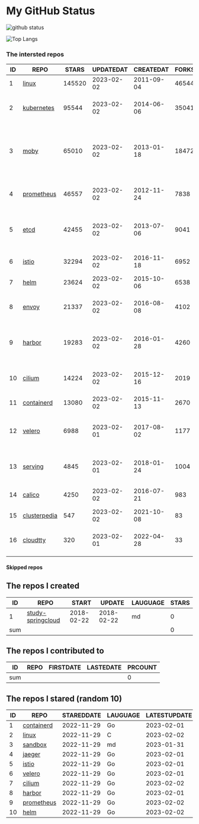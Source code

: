 # My GitHub Status

<img src="https://github-readme-stats-1.yihong0618.vercel.app/api?username=daoqingniu&show_icons=true&&&hide_title=true&count_private=true" alt="github status" />

![Top Langs](https://github-readme-stats-1.yihong0618.vercel.app/api/top-langs/?username=daoqingniu&layout=compact)

<!--START_SECTION:github_repos-->
### The intersted repos
| ID |                              REPO                               | STARS  | UPDATEDAT  | CREATEDAT  | FORKSCOUNT |                                              DESCRIPTIONS                                              |
|----|-----------------------------------------------------------------|--------|------------|------------|------------|--------------------------------------------------------------------------------------------------------|
|  1 | [linux](https://github.com/torvalds/linux)                      | 145520 | 2023-02-02 | 2011-09-04 |      46544 | Linux kernel source tree                                                                               |
|  2 | [kubernetes](https://github.com/kubernetes/kubernetes)          |  95544 | 2023-02-02 | 2014-06-06 |      35041 | Production-Grade Container Scheduling and Management                                                   |
|  3 | [moby](https://github.com/moby/moby)                            |  65010 | 2023-02-02 | 2013-01-18 |      18472 | Moby Project - a collaborative project for the container ecosystem to assemble container-based systems |
|  4 | [prometheus](https://github.com/prometheus/prometheus)          |  46557 | 2023-02-02 | 2012-11-24 |       7838 | The Prometheus monitoring system and time series database.                                             |
|  5 | [etcd](https://github.com/etcd-io/etcd)                         |  42455 | 2023-02-02 | 2013-07-06 |       9041 | Distributed reliable key-value store for the most critical data of a distributed system                |
|  6 | [istio](https://github.com/istio/istio)                         |  32294 | 2023-02-02 | 2016-11-18 |       6952 | Connect, secure, control, and observe services.                                                        |
|  7 | [helm](https://github.com/helm/helm)                            |  23624 | 2023-02-02 | 2015-10-06 |       6538 | The Kubernetes Package Manager                                                                         |
|  8 | [envoy](https://github.com/envoyproxy/envoy)                    |  21337 | 2023-02-02 | 2016-08-08 |       4102 | Cloud-native high-performance edge/middle/service proxy                                                |
|  9 | [harbor](https://github.com/goharbor/harbor)                    |  19283 | 2023-02-02 | 2016-01-28 |       4260 | An open source trusted cloud native registry project that stores, signs, and scans content.            |
| 10 | [cilium](https://github.com/cilium/cilium)                      |  14224 | 2023-02-02 | 2015-12-16 |       2019 | eBPF-based Networking, Security, and Observability                                                     |
| 11 | [containerd](https://github.com/containerd/containerd)          |  13080 | 2023-02-02 | 2015-11-13 |       2670 | An open and reliable container runtime                                                                 |
| 12 | [velero](https://github.com/vmware-tanzu/velero)                |   6988 | 2023-02-01 | 2017-08-02 |       1177 | Backup and migrate Kubernetes applications and their persistent volumes                                |
| 13 | [serving](https://github.com/knative/serving)                   |   4845 | 2023-02-01 | 2018-01-24 |       1004 | Kubernetes-based, scale-to-zero, request-driven compute                                                |
| 14 | [calico](https://github.com/projectcalico/calico)               |   4250 | 2023-02-02 | 2016-07-21 |        983 | Cloud native networking and network security                                                           |
| 15 | [clusterpedia](https://github.com/clusterpedia-io/clusterpedia) |    547 | 2023-02-02 | 2021-10-08 |         83 | The Encyclopedia of Kubernetes clusters                                                                |
| 16 | [cloudtty](https://github.com/cloudtty/cloudtty)                |    320 | 2023-02-01 | 2022-04-28 |         33 | A Friendly Kubernetes CloudShell (Web Terminal) !                                                      |



#### Skipped repos
<!--END_SECTION:github_repos-->

<!--START_SECTION:my_github-->
## The repos I created
| ID  |                                 REPO                                 |   START    |   UPDATE   | LAUGUAGE | STARS |
|-----|----------------------------------------------------------------------|------------|------------|----------|-------|
|   1 | [study-springcloud](https://github.com/daoqingniu/study-springcloud) | 2018-02-22 | 2018-02-22 | md       |     0 |
| sum |                                                                      |            |            |          |     0 |

## The repos I contributed to
| ID  | REPO | FIRSTDATE | LASTEDATE | PRCOUNT |
|-----|------|-----------|-----------|---------|
| sum |      |           |           |       0 |

## The repos I stared (random 10)
| ID |                          REPO                          | STAREDDATE | LAUGUAGE | LATESTUPDATE |
|----|--------------------------------------------------------|------------|----------|--------------|
|  1 | [containerd](https://github.com/containerd/containerd) | 2022-11-29 | Go       | 2023-02-01   |
|  2 | [linux](https://github.com/torvalds/linux)             | 2022-11-29 | C        | 2023-02-02   |
|  3 | [sandbox](https://github.com/cncf/sandbox)             | 2022-11-29 | md       | 2023-01-31   |
|  4 | [jaeger](https://github.com/jaegertracing/jaeger)      | 2022-11-29 | Go       | 2023-02-01   |
|  5 | [istio](https://github.com/istio/istio)                | 2022-11-29 | Go       | 2023-02-01   |
|  6 | [velero](https://github.com/vmware-tanzu/velero)       | 2022-11-29 | Go       | 2023-02-01   |
|  7 | [cilium](https://github.com/cilium/cilium)             | 2022-11-29 | Go       | 2023-02-02   |
|  8 | [harbor](https://github.com/goharbor/harbor)           | 2022-11-29 | Go       | 2023-02-01   |
|  9 | [prometheus](https://github.com/prometheus/prometheus) | 2022-11-29 | Go       | 2023-02-02   |
| 10 | [helm](https://github.com/helm/helm)                   | 2022-11-29 | Go       | 2023-02-02   |

<!--END_SECTION:my_github-->
